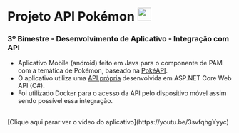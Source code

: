 # Projeto API Pokémon <img height="30em" src="http://pa1.narvii.com/6332/7c6747057319d532c720fe79d1a440b2982150a1_00.gif">
### 3º Bimestre - Desenvolvimento de Aplicativo - Integração com API
- Aplicativo Mobile (android) feito em Java para o componente de PAM com a temática de Pokémon, baseado na [PokéAPI](https://pokeapi.co/docs/v2#pokemon).
- O aplicativo utiliza uma [API própria](https://github.com/PaoDeFamilia/PamWebAPI) desenvolvida em ASP.NET Core Web API (C#).
- Foi utilizado Docker para o acesso da API pelo dispositivo móvel assim sendo possível essa integração.
<br>
[Clique aqui parar ver o vídeo do aplicativo](https://youtu.be/3svfqhgYyyc)
